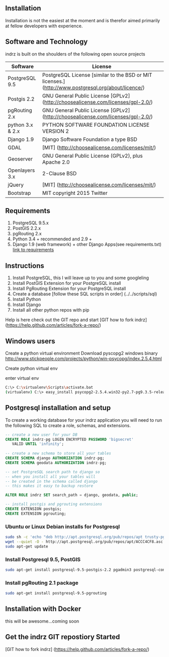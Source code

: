 ## Installation

Installation is not the easiest at the moment and is therefor aimed primarily at fellow developers with experience.

## Software and Technology

indrz is built on the shoulders of the following open source projects

Software      | License
------------- | -------------
PostgreSQL 9.5  | PostgreSQL License [similar to the BSD or MIT licenses.] (http://www.postgresql.org/about/licence/)
Postgis 2.2     | GNU General Public License [GPLv2] (http://choosealicense.com/licenses/gpl-2.0/)
pgRouting 2.x   | GNU General Public License [GPLv2] (http://choosealicense.com/licenses/gpl-2.0/)
python 3.x & 2.x    | PYTHON SOFTWARE FOUNDATION LICENSE VERSION 2
Django 1.9      | Django Software Foundation  a type BSD
GDAL            | [MIT] (http://choosealicense.com/licenses/mit/) 
Geoserver       | GNU General Public License (GPLv2), plus Apache 2.0
Openlayers 3.x  | 2-Clause BSD
jQuery          | [MIT] (http://choosealicense.com/licenses/mit/) 
Bootstrap       | MIT copyright 2015 Twitter



## Requirements

  1. PostgreSQL 9.5.x
  1. PostGIS 2.2.x
  1. pgRouting 2.x
  1. Python 3.4 + recommended and 2.9 +
  1. Django 1.9 (web framework) + other Django Apps(see requirements.txt) [link to requirements](requirements.txt)

## Instructions

1. Install PostgreSQL, this I will leave up to you and some googleling
1. Install PostGIS Extension for your PostgreSQL install
1. Install PgRouting Extension for your PostgreSQL install
1. Create a database [follow these SQL scripts in order] (../../scripts/sql)
1. Install Python
1. Install Django
1. Install all other python repos with pip

Help is here check out the GIT repo and start [GIT how to fork indrz] (https://help.github.com/articles/fork-a-repo/)


## Windows users


Create a python virtual environment
Download pyscopg2 windows binary http://www.stickpeople.com/projects/python/win-psycopg/index.2.5.4.html

Create python virtual env

enter virtual env

```bash
C:\> C:\virtualenv\Scripts\activate.bat 
(virtualenv) C:\> easy_install psycopg2-2.5.4.win32-py2.7-pg9.3.5-release.exe
```
## Postgresql installation and setup

To create a working database for your indrz application you will need to run 
the following SQL to create a role, schemas, and extensions.

```sql
-- create a new user for your DB
CREATE ROLE indrz-pg LOGIN ENCRYPTED PASSWORD 'bigsecret'
   VALID UNTIL 'infinity';
   
-- create a new schema to store all your tables
CREATE SCHEMA django AUTHORIZATION indrz-pg;
CREATE SCHEMA geodata AUTHORIZATION indrz-pg;

-- set PostgreSQL search path to django so
-- when you install all your tables will
-- be created in the schema called django
-- this makes it easy to backup restore 

ALTER ROLE indrz SET search_path = django, geodata, public;

-- install postgis and pgrouting extensions
CREATE EXTENSION postgis;
CREATE EXTENSION pgrouting;
```



### Ubuntu or Linux Debian installs for Postgresql
 
```bash
sudo sh -c 'echo "deb http://apt.postgresql.org/pub/repos/apt trusty-pgdg main" >> /etc/apt/sources.list'
wget --quiet -O - http://apt.postgresql.org/pub/repos/apt/ACCC4CF8.asc | sudo apt-key add -
sudo apt-get update
```

### Install Postgresql 9.5, PostGIS

```bash
sudo apt-get install postgresql-9.5-postgis-2.2 pgadmin3 postgresql-contrib-9.5
```

### Install pgRouting 2.1 package 

```bash
sudo apt-get install postgresql-9.5-pgrouting
```

## Installation with Docker

this will be awesome...coming soon


## Get the indrz GIT repostiory Started


[GIT how to fork indrz] (https://help.github.com/articles/fork-a-repo/)



